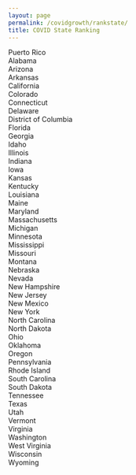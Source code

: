 ```yaml
---
layout: page
permalink: /covidgrowth/rankstate/
title: COVID State Ranking
---
```


<link rel="stylesheet" href="/css/rankstate.css">

<div>

<div id="i0">Puerto Rico</div>
<div id="i1">Alabama</div>
<div id="i2">Arizona</div>
<div id="i3">Arkansas</div>
<div id="i4">California</div>
<div id="i5">Colorado</div>
<div id="i6">Connecticut</div>
<div id="i7">Delaware</div>
<div id="i8">District of Columbia</div>
<div id="i9">Florida</div>
<div id="i10">Georgia</div>
<div id="i11">Idaho</div>
<div id="i12">Illinois</div>
<div id="i13">Indiana</div>
<div id="i14">Iowa</div>
<div id="i15">Kansas</div>
<div id="i16">Kentucky</div>
<div id="i17">Louisiana</div>
<div id="i18">Maine</div>
<div id="i19">Maryland</div>
<div id="i20">Massachusetts</div>
<div id="i21">Michigan</div>
<div id="i22">Minnesota</div>
<div id="i23">Mississippi</div>
<div id="i24">Missouri</div>
<div id="i25">Montana</div>
<div id="i26">Nebraska</div>
<div id="i27">Nevada</div>
<div id="i28">New Hampshire</div>
<div id="i29">New Jersey</div>
<div id="i30">New Mexico</div>
<div id="i31">New York</div>
<div id="i32">North Carolina</div>
<div id="i33">North Dakota</div>
<div id="i34">Ohio</div>
<div id="i35">Oklahoma</div>
<div id="i36">Oregon</div>
<div id="i37">Pennsylvania</div>
<div id="i38">Rhode Island</div>
<div id="i39">South Carolina</div>
<div id="i40">South Dakota</div>
<div id="i41">Tennessee</div>
<div id="i42">Texas</div>
<div id="i43">Utah</div>
<div id="i44">Vermont</div>
<div id="i45">Virginia</div>
<div id="i46">Washington</div>
<div id="i47">West Virginia</div>
<div id="i48">Wisconsin</div>
<div id="i49">Wyoming</div>

</div>

